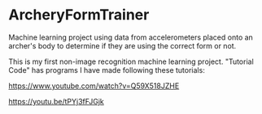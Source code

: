 # ArcheryFormTrainer

Machine learning project using data from accelerometers placed onto an archer's body to determine if they are using the correct form or not.

This is my first non-image recognition machine learning project. "Tutorial Code" has programs I have made following these tutorials:

https://www.youtube.com/watch?v=Q59X518JZHE

https://youtu.be/tPYj3fFJGjk
